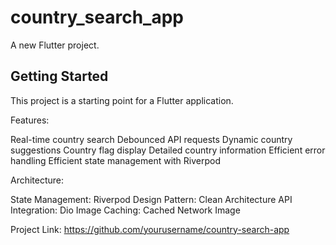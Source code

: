# country_search_app

A new Flutter project.

## Getting Started

This project is a starting point for a Flutter application.

Features:

Real-time country search
Debounced API requests
Dynamic country suggestions
Country flag display
Detailed country information
Efficient error handling
Efficient state management with Riverpod

Architecture:

State Management: Riverpod
Design Pattern: Clean Architecture
API Integration: Dio
Image Caching: Cached Network Image


Project Link: https://github.com/yourusername/country-search-app
